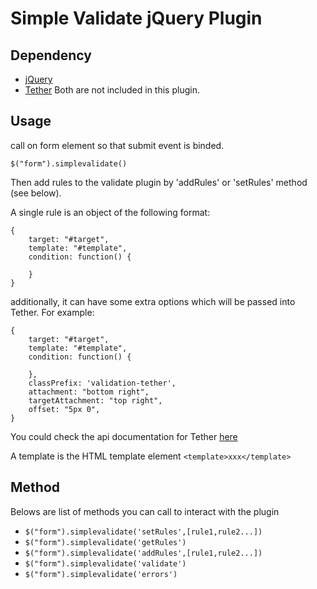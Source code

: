# Simple Validate jQuery Plugin

## Dependency

- [jQuery](https://code.jquery.com/jquery-3.1.0.js)
- [Tether](https://cdnjs.cloudflare.com/ajax/libs/tether/1.4.0/js/tether.min.js)
Both are not included in this plugin.

## Usage

call on form element so that submit event is binded.
```
$("form").simplevalidate()
```
Then add rules to the validate plugin by 'addRules' or 'setRules' method (see below).

A single rule is an object of the following format:
```
{
	target: "#target",
	template: "#template",
	condition: function() {
		
	}
}
```
additionally, it can have some extra options which will be passed into Tether. For example:
```
{
	target: "#target",
	template: "#template",
	condition: function() {
		
	},
	classPrefix: 'validation-tether',
    attachment: "bottom right",
    targetAttachment: "top right",
    offset: "5px 0",
}
```
You could check the api documentation for Tether [here](http://tether.io/)

A template is the HTML template element `<template>xxx</template>`

## Method

Belows are list of methods you can call to interact with the plugin

- `$("form").simplevalidate('setRules',[rule1,rule2...])`
- `$("form").simplevalidate('getRules')`
- `$("form").simplevalidate('addRules',[rule1,rule2...])`
- `$("form").simplevalidate('validate')`
- `$("form").simplevalidate('errors')`